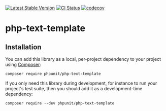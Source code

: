 [![Latest Stable Version](https://poser.pugx.org/phpunit/php-text-template/v/stable.png)](https://packagist.org/packages/phpunit/php-text-template)
[![CI Status](https://github.com/sebastianbergmann/php-text-template/workflows/CI/badge.svg)](https://github.com/sebastianbergmann/php-text-template/actions)
[![codecov](https://codecov.io/gh/sebastianbergmann/php-text-template/branch/main/graph/badge.svg)](https://codecov.io/gh/sebastianbergmann/php-text-template)

# php-text-template

## Installation

You can add this library as a local, per-project dependency to your project using [Composer](https://getcomposer.org/):

    composer require phpunit/php-text-template

If you only need this library during development, for instance to run your project's test suite, then you should add it as a development-time dependency:

    composer require --dev phpunit/php-text-template

